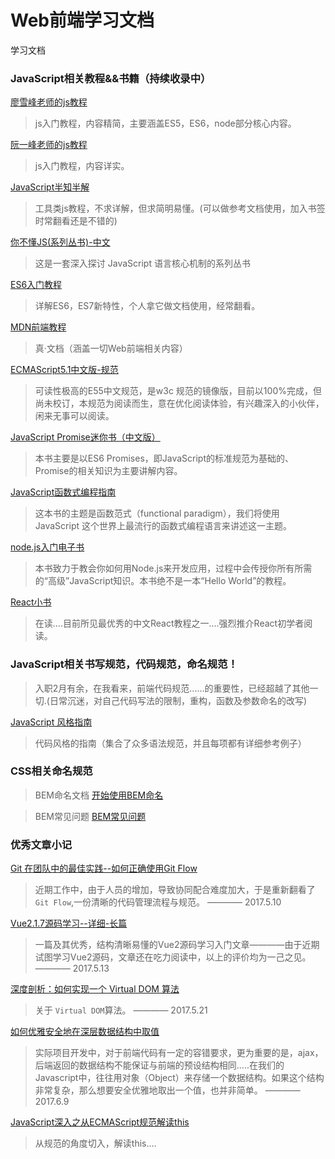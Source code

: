 # Web前端学习文档
学习文档

### JavaScript相关教程&&书籍（持续收录中）

[廖雪峰老师的js教程](http://www.liaoxuefeng.com/wiki/001434446689867b27157e896e74d51a89c25cc8b43bdb3000)

> js入门教程，内容精简，主要涵盖ES5，ES6，node部分核心内容。

[阮一峰老师的js教程](http://javascript.ruanyifeng.com/)

> js入门教程，内容详实。

[JavaScript半知半解](https://www.kancloud.cn/dennis/tgjavascript/241800)

> 工具类js教程，不求详解，但求简明易懂。(可以做参考文档使用，加入书签时常翻看还是不错的)

[你不懂JS(系列丛书)-中文](https://github.com/getify/You-Dont-Know-JS/tree/1ed-zh-CN)

> 这是一套深入探讨 JavaScript 语言核心机制的系列丛书

[ES6入门教程](http://es6.ruanyifeng.com/#README)

> 详解ES6，ES7新特性，个人拿它做文档使用，经常翻看。

[MDN前端教程](https://developer.mozilla.org/zh-CN/docs/Web/Tutorials)

> 真·文档（涵盖一切Web前端相关内容）

[ECMAScript5.1中文版-规范](http://yanhaijing.com/es5/#about)

> 可读性极高的E55中文规范，是w3c 规范的镜像版，目前以100%完成，但尚未校订，本规范为阅读而生，意在优化阅读体验，有兴趣深入的小伙伴，闲来无事可以阅读。

[JavaScript Promise迷你书（中文版）](http://liubin.org/promises-book/#introduction)

> 本书主要是以ES6 Promises，即JavaScript的标准规范为基础的、Promise的相关知识为主要讲解内容。

[JavaScript函数式编程指南](https://llh911001.gitbooks.io/mostly-adequate-guide-chinese/content/)

> 这本书的主题是函数范式（functional paradigm），我们将使用 JavaScript 这个世界上最流行的函数式编程语言来讲述这一主题。

[node.js入门电子书](http://www.nodebeginner.org/index-zh-cn.html#a-full-blown-web-application-with-nodejs=?)

> 本书致力于教会你如何用Node.js来开发应用，过程中会传授你所有所需的“高级”JavaScript知识。本书绝不是一本“Hello World”的教程。

[React小书](http://huziketang.com/books/react/lesson1)

> 在读....目前所见最优秀的中文React教程之一....强烈推介React初学者阅读。



### JavaScript相关书写规范，代码规范，命名规范！
> 入职2月有余，在我看来，前端代码规范......的重要性，已经超越了其他一切.(日常沉迷，对自己代码写法的限制，重构，函数及参数命名的改写)

[JavaScript 风格指南](https://www.awesomes.cn/repo/airbnb/javascript)

> 代码风格的指南（集合了众多语法规范，并且每项都有详细参考例子）

### CSS相关命名规范
> BEM命名文档
[开始使用BEM命名](https://en.bem.info/methodology/quick-start/)

> BEM常见问题
[BEM常见问题](https://www.smashingmagazine.com/2016/06/battling-bem-extended-edition-common-problems-and-how-to-avoid-them/)



### 优秀文章小记

[Git 在团队中的最佳实践--如何正确使用Git Flow](http://www.cnblogs.com/cnblogsfans/p/5075073.html)

> 近期工作中，由于人员的增加，导致协同配合难度加大，于是重新翻看了`Git Flow`,一份清晰的代码管理流程与规范。  ———— 2017.5.10

[Vue2.1.7源码学习--详细-长篇](http://hcysun.me/2017/03/03/Vue%E6%BA%90%E7%A0%81%E5%AD%A6%E4%B9%A0/)

> 一篇及其优秀，结构清晰易懂的Vue2源码学习入门文章————由于近期试图学习Vue2源码，文章还在吃力阅读中，以上的评价均为一己之见。 ———— 2017.5.13

[深度剖析：如何实现一个 Virtual DOM 算法](https://github.com/livoras/blog/issues/13)

> 关于 `Virtual DOM`算法。 ———— 2017.5.21

[如何优雅安全地在深层数据结构中取值](http://www.jianshu.com/p/11fc75f28302)

> 实际项目开发中，对于前端代码有一定的容错要求，更为重要的是，ajax，后端返回的数据结构不能保证与前端的预设结构相同.....在我们的Javascript中，往往用对象（Object）来存储一个数据结构。如果这个结构非常复杂，那么想要安全优雅地取出一个值，也并非简单。 ———— 2017.6.9

[JavaScript深入之从ECMAScript规范解读this](https://github.com/mqyqingfeng/Blog/issues/7)

> 从规范的角度切入，解读this....

